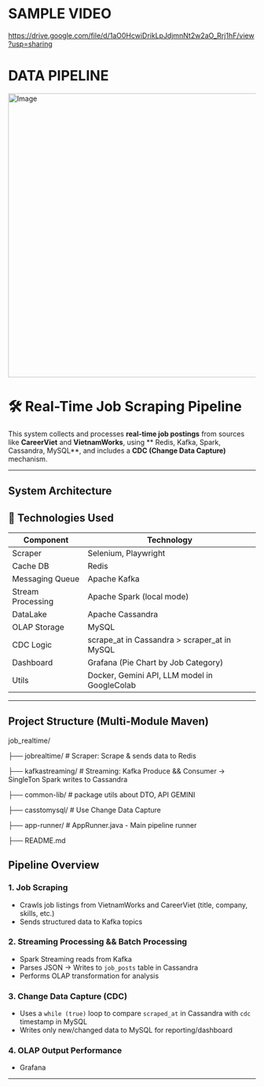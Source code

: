 # SAMPLE VIDEO
https://drive.google.com/file/d/1aO0HcwiDrikLpJdjmnNt2w2aO_Rrj1hF/view?usp=sharing

# DATA PIPELINE
<img width="1002" height="577" alt="Image" src="https://github.com/user-attachments/assets/2c9e01d6-6d5e-4719-8607-01d2f787571f" />


# 🛠 Real-Time Job Scraping Pipeline

This system collects and processes **real-time job postings** from sources like **CareerViet** and **VietnamWorks**, using ** Redis, Kafka, Spark, Cassandra, MySQL**, and includes a **CDC (Change Data Capture)** mechanism.

---

## System Architecture
## 🔧 Technologies Used

| Component        | Technology                           |
|------------------|--------------------------------------|
| Scraper          |  Selenium, Playwright                |
| Cache DB         | Redis                                |
| Messaging Queue  | Apache Kafka                         |
| Stream Processing| Apache Spark (local mode)            |
| DataLake         | Apache Cassandra                     |
| OLAP Storage     | MySQL                                |
| CDC Logic        | scrape_at in Cassandra > scraper_at in MySQL  |
| Dashboard        | Grafana (Pie Chart by Job Category)  |
| Utils             | Docker, Gemini API, LLM model in GoogleColab  |

---

## Project Structure (Multi-Module Maven)
job_realtime/

├── jobrealtime/ # Scraper: Scrape & sends data to Redis

├── kafkastreaming/ # Streaming: Kafka Produce && Consumer → SingleTon Spark writes to Cassandra

├── common-lib/ # package utils about DTO, API GEMINI

├── casstomysql/ # Use Change Data Capture

├── app-runner/ # AppRunner.java - Main pipeline runner

├── README.md


## Pipeline Overview

### 1. **Job Scraping**

- Crawls job listings from VietnamWorks and CareerViet (title, company, skills, etc.)
- Sends structured data to Kafka topics

### 2. **Streaming Processing && Batch Processing**

- Spark Streaming reads from Kafka
- Parses JSON → Writes to `job_posts` table in Cassandra
- Performs OLAP transformation for analysis

### 3. **Change Data Capture (CDC)**

- Uses a `while (true)` loop to compare `scraped_at` in Cassandra with `cdc` timestamp in MySQL
- Writes only new/changed data to MySQL for reporting/dashboard

### 4. **OLAP Output Performance**
- Grafana
---

